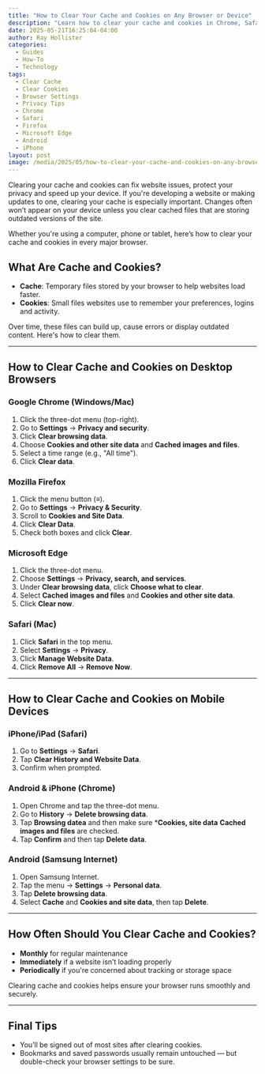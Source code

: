 ```yaml
---
title: "How to Clear Your Cache and Cookies on Any Browser or Device"
description: "Learn how to clear your cache and cookies in Chrome, Safari, Firefox, Edge and more — whether you're on a phone, tablet or computer."
date: 2025-05-21T16:25:04-04:00
author: Ray Hollister
categories:
  - Guides
  - How-To
  - Technology
tags:
  - Clear Cache
  - Clear Cookies
  - Browser Settings
  - Privacy Tips
  - Chrome
  - Safari
  - Firefox
  - Microsoft Edge
  - Android
  - iPhone
layout: post
image: /media/2025/05/how-to-clear-your-cache-and-cookies-on-any-browser-or-device.webp
---
```


Clearing your cache and cookies can fix website issues, protect your privacy and speed up your device. If you're developing a website or making updates to one, clearing your cache is especially important. Changes often won’t appear on your device unless you clear cached files that are storing outdated versions of the site.

Whether you're using a computer, phone or tablet, here’s how to clear your cache and cookies in every major browser.

## What Are Cache and Cookies?

- **Cache**: Temporary files stored by your browser to help websites load faster.
- **Cookies**: Small files websites use to remember your preferences, logins and activity.

Over time, these files can build up, cause errors or display outdated content. Here's how to clear them.

---

## How to Clear Cache and Cookies on Desktop Browsers

### Google Chrome (Windows/Mac)

1. Click the three-dot menu (top-right).
2. Go to **Settings** → **Privacy and security**.
3. Click **Clear browsing data**.
4. Choose **Cookies and other site data** and **Cached images and files**.
5. Select a time range (e.g., "All time").
6. Click **Clear data**.

### Mozilla Firefox

1. Click the menu button (≡).
2. Go to **Settings** → **Privacy & Security**.
3. Scroll to **Cookies and Site Data**.
4. Click **Clear Data**.
5. Check both boxes and click **Clear**.

### Microsoft Edge

1. Click the three-dot menu.
2. Choose **Settings** → **Privacy, search, and services**.
3. Under **Clear browsing data**, click **Choose what to clear**.
4. Select **Cached images and files** and **Cookies and other site data**.
5. Click **Clear now**.

### Safari (Mac)

1. Click **Safari** in the top menu.
2. Select **Settings** → **Privacy**.
3. Click **Manage Website Data**.
4. Click **Remove All** → **Remove Now**.

---

## How to Clear Cache and Cookies on Mobile Devices

### iPhone/iPad (Safari)

1. Go to **Settings** → **Safari**.
2. Tap **Clear History and Website Data**.
3. Confirm when prompted.

### Android & iPhone (Chrome)

1. Open Chrome and tap the three-dot menu.
2. Go to **History** → **Delete browsing data**.
3. Tap **Browsing datea** and then make sure ***Cookies, site data** **Cached images and files** are checked.
4. Tap **Confirm** and then tap **Delete data**.

### Android (Samsung Internet)

1. Open Samsung Internet.
2. Tap the menu → **Settings** → **Personal data**.
3. Tap **Delete browsing data**.
4. Select **Cache** and **Cookies and site data**, then tap **Delete**.

---

## How Often Should You Clear Cache and Cookies?

- **Monthly** for regular maintenance
- **Immediately** if a website isn’t loading properly
- **Periodically** if you're concerned about tracking or storage space

Clearing cache and cookies helps ensure your browser runs smoothly and securely.

---

## Final Tips

- You’ll be signed out of most sites after clearing cookies.
- Bookmarks and saved passwords usually remain untouched — but double-check your browser settings to be sure.

